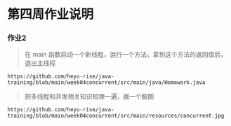 # 第四周作业说明

### 作业2

> 在 main 函数启动一个新线程，运行一个方法，拿到这个方法的返回值后，退出主线程

```http
https://github.com/heyu-rise/java-training/blob/main/week04concurrent/src/main/java/Homework.java
```
> 把多线程和并发相关知识梳理一遍，画一个脑图

```http
https://github.com/heyu-rise/java-training/blob/main/week04concurrent/src/main/resources/concurrent.jpg
```
